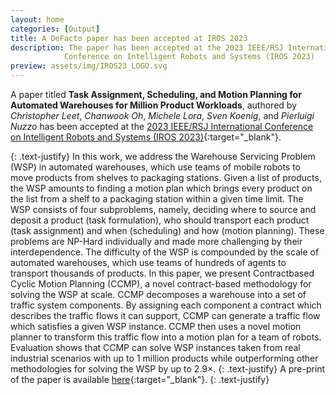 ```yaml
---
layout: home
categories: [Output]
title: A DeFacto paper has been accepted at IROS 2023
description: The paper has been accepted at the 2023 IEEE/RSJ International 
            Conference on Intelligent Robots and Systems (IROS 2023)
preview: assets/img/IROS23_LOGO.svg
---
```


A paper titled **Task Assignment, Scheduling, and Motion Planning for Automated 
Warehouses for Million Product Workloads**,
authored by *Christopher Leet*, *Chanwook Oh*, *Michele Lora*, *Sven Koenig*, 
and *Pierluigi Nuzzo* has been accepted at the
[2023 IEEE/RSJ International Conference on Intelligent Robots and Systems 
(IROS 2023)](https://https://ieee-iros.org/){:target="_blank"}.

{: .text-justify}
In this work, we address the Warehouse Servicing Problem
(WSP) in automated warehouses, which use teams of mobile
robots to move products from shelves to packaging stations.
Given a list of products, the WSP amounts to finding a motion
plan which brings every product on the list from a shelf to a
packaging station within a given time limit. The WSP consists
of four subproblems, namely, deciding where to source and
deposit a product (task formulation), who should transport
each product (task assignment) and when (scheduling) and how
(motion planning). These problems are NP-Hard individually
and made more challenging by their interdependence. The
difficulty of the WSP is compounded by the scale of automated
warehouses, which use teams of hundreds of agents to transport
thousands of products. In this paper, we present Contractbased Cyclic Motion Planning (CCMP), a novel contract-based
methodology for solving the WSP at scale. CCMP decomposes a
warehouse into a set of traffic system components. By assigning
each component a contract which describes the traffic flows it
can support, CCMP can generate a traffic flow which satisfies
a given WSP instance. CCMP then uses a novel motion planner
to transform this traffic flow into a motion plan for a team of
robots. Evaluation shows that CCMP can solve WSP instances
taken from real industrial scenarios with up to 1 million
products while outperforming other methodologies for solving
the WSP by up to 2.9×.
{: .text-justify}
A pre-print of the paper is available [here](pdf/Leet_IROS_2023.pdf){:target="_blank"}.
{: .text-justify}


